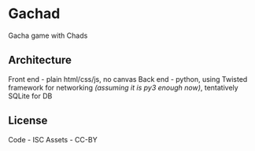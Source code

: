 # Gachad
Gacha game with Chads

## Architecture
Front end - plain html/css/js, no canvas
Back end - python, using Twisted framework for networking *(assuming it is py3 enough now)*, tentatively SQLite for DB

## License
Code - ISC
Assets - CC-BY
